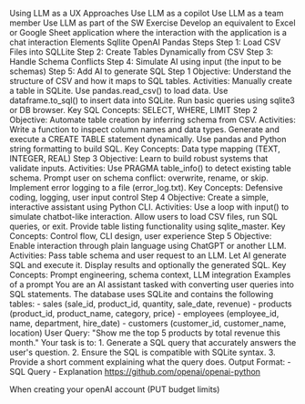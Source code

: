 Using LLM as a UX
Approaches
Use LLM as a copilot
Use LLM as a team member 
Use LLM as part of the SW
Exercise
Develop an equivalent to Excel or Google Sheet application where the interaction with the application is a chat interaction
Elements
Sqllite
OpenAI
Pandas
Steps
Step 1:  Load CSV Files into SQLLite
Step 2:  Create Tables Dynamically from CSV
Step 3:  Handle Schema Conflicts
Step 4:  Simulate AI using input (the input to be schemas)
Step 5:  Add AI to generate SQL
Step 1
Objective: Understand the structure of CSV and how it maps to SQL tables.
Activities:
Manually create a table in SQLite.
Use pandas.read_csv() to load data.
Use dataframe.to_sql() to insert data into SQLite.
Run basic queries using sqlite3 or DB browser.
Key SQL Concepts: SELECT, WHERE, LIMIT
Step 2
Objective: Automate table creation by inferring schema from CSV.
Activities:
Write a function to inspect column names and data types.
Generate and execute a CREATE TABLE statement dynamically.
Use pandas and Python string formatting to build SQL.
Key Concepts: Data type mapping (TEXT, INTEGER, REAL)
Step 3
Objective: Learn to build robust systems that validate inputs.
Activities:
Use PRAGMA table_info() to detect existing table schema.
Prompt user on schema conflict: overwrite, rename, or skip.
Implement error logging to a file (error_log.txt).
Key Concepts: Defensive coding, logging, user input control
Step 4
Objective: Create a simple, interactive assistant using Python CLI.
Activities:
Use a loop with input() to simulate chatbot-like interaction.
Allow users to load CSV files, run SQL queries, or exit.
Provide table listing functionality using sqlite_master.
Key Concepts: Control flow, CLI design, user experience
Step 5
Objective: Enable interaction through plain language using ChatGPT or another LLM.
Activities:
Pass table schema and user request to an LLM.
Let AI generate SQL and execute it.
Display results and optionally the generated SQL.
Key Concepts: Prompt engineering, schema context, LLM integration
Examples of a prompt
You are an AI assistant tasked with converting user queries into SQL statements. The database uses SQLite and contains the following tables: - sales (sale_id, product_id, quantity, sale_date, revenue) - products (product_id, product_name, category, price) - employees (employee_id, name, department, hire_date) - customers (customer_id, customer_name, location) User Query: "Show me the top 5 products by total revenue this month." Your task is to: 1. Generate a SQL query that accurately answers the user's question. 2. Ensure the SQL is compatible with SQLite syntax. 3. Provide a short comment explaining what the query does. Output Format: - SQL Query - Explanation
https://github.com/openai/openai-python

When creating your openAI account (PUT budget limits)